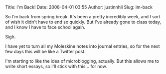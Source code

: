 Title: I'm Back!
Date: 2008-04-01 03:55
Author: justinnhli
Slug: im-back

So I'm back from spring break. It's been a pretty incredibly week, and I
sort of wish it didn't have to end so quickly. But I've already gone to
class today, and I know I have to face school again.

Sigh.

I have yet to turn all my Moleskine notes into journal entries, so for
the next few days this will be like a Twitter post.

I'm starting to like the idea of microblogging, actually. But this
allows me to write short essays, so I'll stick with this... for now.

